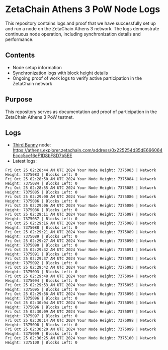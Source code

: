 # ZetaChain Athens 3 PoW Node Logs
This repository contains logs and proof that we have successfully set up and run a node on the ZetaChain Athens 3 network. The logs demonstrate continuous node operation, including synchronization details and performance.

## Contents
- Node setup information
- Synchronization logs with block height details
- Ongoing proof of work logs to verify active participation in the ZetaChain network

## Purpose
This repository serves as documentation and proof of participation in the ZetaChain Athens 3 PoW testnet.

## Logs

- [Third Bunny](https://thirdbunny.xyz/) node: https://athens.explorer.zetachain.com/address/0x225254d35dE666064Eccc5ce16eF1D8bF8D7b5EE
- Latest logs:
```
Fri Oct 25 02:28:44 AM UTC 2024 Your Node Height: 7375083 | Network Height: 7375083 | Blocks Left: 0
Fri Oct 25 02:28:50 AM UTC 2024 Your Node Height: 7375084 | Network Height: 7375084 | Blocks Left: 0
Fri Oct 25 02:28:55 AM UTC 2024 Your Node Height: 7375085 | Network Height: 7375085 | Blocks Left: 0
Fri Oct 25 02:29:00 AM UTC 2024 Your Node Height: 7375086 | Network Height: 7375086 | Blocks Left: 0
Fri Oct 25 02:29:06 AM UTC 2024 Your Node Height: 7375086 | Network Height: 7375086 | Blocks Left: 0
Fri Oct 25 02:29:11 AM UTC 2024 Your Node Height: 7375087 | Network Height: 7375087 | Blocks Left: 0
Fri Oct 25 02:29:16 AM UTC 2024 Your Node Height: 7375088 | Network Height: 7375088 | Blocks Left: 0
Fri Oct 25 02:29:21 AM UTC 2024 Your Node Height: 7375089 | Network Height: 7375089 | Blocks Left: 0
Fri Oct 25 02:29:27 AM UTC 2024 Your Node Height: 7375090 | Network Height: 7375090 | Blocks Left: 0
Fri Oct 25 02:29:32 AM UTC 2024 Your Node Height: 7375091 | Network Height: 7375091 | Blocks Left: 0
Fri Oct 25 02:29:37 AM UTC 2024 Your Node Height: 7375092 | Network Height: 7375092 | Blocks Left: 0
Fri Oct 25 02:29:42 AM UTC 2024 Your Node Height: 7375093 | Network Height: 7375093 | Blocks Left: 0
Fri Oct 25 02:29:48 AM UTC 2024 Your Node Height: 7375094 | Network Height: 7375094 | Blocks Left: 0
Fri Oct 25 02:29:53 AM UTC 2024 Your Node Height: 7375095 | Network Height: 7375095 | Blocks Left: 0
Fri Oct 25 02:29:58 AM UTC 2024 Your Node Height: 7375096 | Network Height: 7375096 | Blocks Left: 0
Fri Oct 25 02:30:04 AM UTC 2024 Your Node Height: 7375096 | Network Height: 7375096 | Blocks Left: 0
Fri Oct 25 02:30:09 AM UTC 2024 Your Node Height: 7375097 | Network Height: 7375097 | Blocks Left: 0
Fri Oct 25 02:30:14 AM UTC 2024 Your Node Height: 7375098 | Network Height: 7375098 | Blocks Left: 0
Fri Oct 25 02:30:20 AM UTC 2024 Your Node Height: 7375099 | Network Height: 7375099 | Blocks Left: 0
Fri Oct 25 02:30:25 AM UTC 2024 Your Node Height: 7375100 | Network Height: 7375100 | Blocks Left: 0
```
